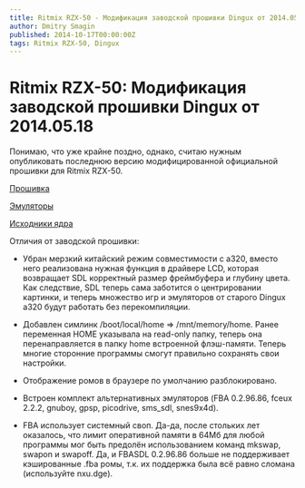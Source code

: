 ```yaml
---
title: Ritmix RZX-50 - Модификация заводской прошивки Dingux от 2014.05.18
author: Dmitry Smagin
published: 2014-10-17T00:00:00Z
tags: Ritmix RZX-50, Dingux
---
```


# Ritmix RZX-50: Модификация заводской прошивки Dingux от 2014.05.18

Понимаю, что уже крайне поздно, однако, считаю нужным опубликовать последнюю версию модифицированной официальной прошивки для Ritmix RZX-50.

[Прошивка](https://yadi.sk/d/2puQQMIW32yZqF)

[Эмуляторы](https://yadi.sk/d/njB7qB1M32yaPn)

[Исходники ядра](https://github.com/dmitrysmagin/a380_kernel/tree/jz-2.6.24)

Отличия от заводской прошивки:

- Убран мерзкий китайский режим совместимости с a320, вместо него реализована
  нужная функция в драйвере LCD, которая возвращает SDL корректный размер
  фреймбуфера и глубину цвета. Как следствие, SDL теперь сама заботится о
  центрировании картинки, и теперь множество игр и эмуляторов от старого Dingux
  a320 будут работать без перекомпиляции.

- Добавлен симлинк /boot/local/home => /mnt/memory/home. Ранее переменная
  HOME указывала на read-only папку, теперь она перенаправляется в папку home
  встроенной флэш-памяти. Теперь многие сторонние программы смогут правильно
  сохранять свои настройки.

- Отображение ромов в браузере по умолчанию разблокировано.

- Встроен комплект альтернативных эмуляторов (FBA 0.2.96.86, fceux 2.2.2,
  gnuboy, gpsp, picodrive, sms_sdl, snes9x4d).

- FBA  использует системный своп. Да-да, после стольких лет оказалось, что лимит
  оперативной памяти в 64Мб для любой программы мог быть предолён использованием
  команд mkswap, swapon и swapoff. Да, и FBASDL 0.2.96.86 больше не поддерживает
  кэшированные .fba ромы, т.к. их поддержка была всё равно сломана (используйте nxu.dge).
